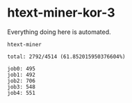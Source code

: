 # htext-miner-kor-3

Everything doing here is automated.

```
htext-miner

total: 2792/4514 (61.852015950376604%)

job0: 495
job1: 492
job2: 706
job3: 548
job4: 551
```